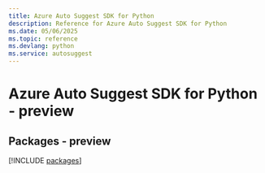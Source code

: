 ```yaml
---
title: Azure Auto Suggest SDK for Python
description: Reference for Azure Auto Suggest SDK for Python
ms.date: 05/06/2025
ms.topic: reference
ms.devlang: python
ms.service: autosuggest
---
```

# Azure Auto Suggest SDK for Python - preview
## Packages - preview
[!INCLUDE [packages](auto-suggest-index.md)]